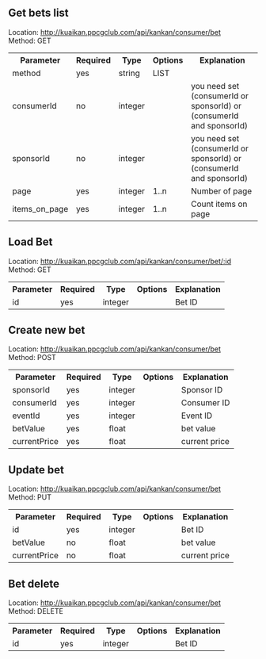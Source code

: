 ## Get bets list
Location: http://kuaikan.ppcgclub.com/api/kankan/consumer/bet  
Method: GET 


<table>
    <tr>
        <th>Parameter</th>
        <th>Required</th>
        <th>Type</th>
        <th>Options</th>
        <th>Explanation</th>
    </tr>
    <tr>
        <td>method</td>
        <td>yes</td>
        <td>string</td>
        <td>LIST</td>
        <td></td>
    </tr>
    <tr>
        <td>consumerId</td>
        <td>no</td>
        <td>integer</td>
        <td></td>
        <td>you need set (consumerId or sponsorId) or (consumerId and sponsorId)</td>
    </tr>
    <tr>
        <td>sponsorId</td>
        <td>no</td>
        <td>integer</td>
        <td></td>
        <td>you need set (consumerId or sponsorId) or (consumerId and sponsorId)</td>
    </tr>
    <tr>
        <td>page</td>
        <td>yes</td>
        <td>integer</td>
        <td>1..n</td>
        <td>Number of page</td>
    </tr>
    <tr>
        <td>items_on_page</td>
        <td>yes</td>
        <td>integer</td>
        <td>1..n</td>
        <td>Count items on page</td>
    </tr>    
</table>    

## Load Bet  
Location: http://kuaikan.ppcgclub.com/api/kankan/consumer/bet/:id  
Method: GET


<table>
    <tr>
        <th>Parameter</th>
        <th>Required</th>
        <th>Type</th>
        <th>Options</th>
        <th>Explanation</th>
    </tr>
    <tr>
        <td>id</td>
        <td>yes</td>
        <td>integer</td>
        <td></td>
        <td>Bet ID</td>
    </tr>
</table>  

## Create new bet
Location: http://kuaikan.ppcgclub.com/api/kankan/consumer/bet  
Method: POST

<table>
    <tr>
        <th>Parameter</th>
        <th>Required</th>
        <th>Type</th>
        <th>Options</th>
        <th>Explanation</th>
    </tr>
    <tr>
        <td>sponsorId</td>
        <td>yes</td>
        <td>integer</td>
        <td></td>
        <td>Sponsor ID</td>
    </tr>
    <tr>
        <td>consumerId</td>
        <td>yes</td>
        <td>integer</td>
        <td></td>
        <td>Consumer ID</td>
    </tr>
    <tr>
        <td>eventId</td>
        <td>yes</td>
        <td>integer</td>
        <td></td>
        <td>Event ID</td>
    </tr>    
    <tr>
        <td>betValue</td>
        <td>yes</td>
        <td>float</td>
        <td></td>
        <td>bet value</td>
    </tr>
    <tr>
        <td>currentPrice</td>
        <td>yes</td>
        <td>float</td>
        <td></td>
        <td>current price</td>
    </tr>   
</table>    



## Update bet

Location: http://kuaikan.ppcgclub.com/api/kankan/consumer/bet  
Method: PUT  


<table>
    <tr>
        <th>Parameter</th>
        <th>Required</th>
        <th>Type</th>
        <th>Options</th>
        <th>Explanation</th>
    </tr>    
    <tr>
        <td>id</td>
        <td>yes</td>
        <td>integer</td>
        <td></td>
        <td>Bet ID</td>
    </tr>    
    <tr>
        <td>betValue</td>
        <td>no</td>
        <td>float</td>
        <td></td>
        <td>bet value</td>
    </tr>
    <tr>
        <td>currentPrice</td>
        <td>no</td>
        <td>float</td>
        <td></td>
        <td>current price</td>
    </tr>   
</table>

## Bet delete  
Location: http://kuaikan.ppcgclub.com/api/kankan/consumer/bet  
Method: DELETE  



<table>
    <tr>
        <th>Parameter</th>
        <th>Required</th>
        <th>Type</th>
        <th>Options</th>
        <th>Explanation</th>
    </tr>
    <tr>
        <td>id</td>
        <td>yes</td>
        <td>integer</td>
        <td></td>
        <td>Bet ID</td>
    </tr>
</table>